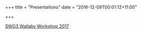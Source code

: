 +++
title = "Presentations"
date = "2016-12-09T00:01:12+11:00"

+++

[SWG3 Wallaby Workshop 2017](/presentations/swg3-2017)
